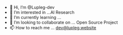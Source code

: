 - 👋 Hi, I’m @Lupleg-dev
- 👀 I’m interested in ...AI Research
- 🌱 I’m currently learning ...
- 💞️ I’m looking to collaborate on ... Open Source Project
- 📫 How to reach me ... dev@lupleg.website

<!---
Lupleg-dev/Lupleg-dev is a ✨ special ✨ repository because its `README.md` (this file) appears on your GitHub profile.
You can click the Preview link to take a look at your changes.
--->
